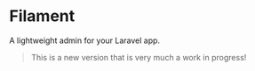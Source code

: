 # Filament

A lightweight admin for your Laravel app.

> This is a new version that is very much a work in progress!
